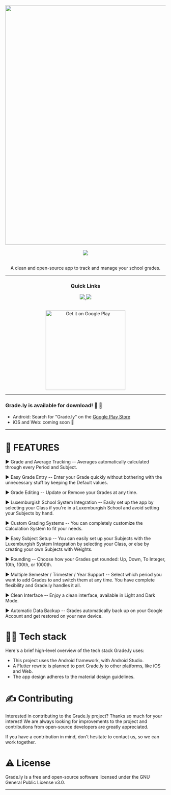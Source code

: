 <div align='center'>
<a href="https://play.google.com/store/apps/details?id=com.NightDreamGames.Grade.ly">
<img src="https://user-images.githubusercontent.com/49079695/152243403-eea6e8c0-30c3-48c2-8866-3e576ba2bf63.png" width="750" />
</a>

<br />

<br />

<a href="https://play.google.com/store/apps/details?id=com.NightDreamGames.Grade.ly">
<img src='https://img.shields.io/badge/VERSION-1.0.1-%2523FDD835'>
</a>

<br />

<br />

A clean and open-source app to track and manage your school grades.

---


### Quick Links

<a href='https://nightdreamgames.github.io'>
<img src='https://img.shields.io/badge/HOMEPAGE-gray?style=for-the-badge'>
</a>

<a href='https://play.google.com/store/apps/details?id=com.NightDreamGames.Grade.ly'>
<img src='https://img.shields.io/badge/DOWNLOAD-blue?style=for-the-badge'>
</a>

<br />

<br />

<a href='https://play.google.com/store/apps/details?id=com.NightDreamGames.Grade.ly&pcampaignid=pcampaignidMKT-Other-global-all-co-prtnr-py-PartBadge-Mar2515-1'><img alt='Get it on Google Play' src='https://play.google.com/intl/en_us/badges/static/images/badges/en_badge_web_generic.png' alt="Grade.ly" style="width: 250px; " width="250" /></a>
</div>

---

### Grade.ly is available for download! 🥳 🚀

- Android: Search for "Grade.ly" on
  the [Google Play Store](https://play.google.com/store/apps/details?id=com.NightDreamGames.Grade.ly)
- iOS and Web: coming soon 👀

---

# 📒 FEATURES

► Grade and Average Tracking -- Averages automatically calculated through every Period and Subject.

► Easy Grade Entry -- Enter your Grade quickly without bothering with the unnecessary stuff by
keeping the Default values.

► Grade Editing -- Update or Remove your Grades at any time.

► Luxemburgish School System Integration -- Easily set up the app by selecting your Class if you're
in a Luxemburgish School and avoid setting your Subjects by hand.

► Custom Grading Systems -- You can completely customize the Calculation System to fit your needs.

► Easy Subject Setup -- You can easily set up your Subjects with the Luxemburgish System Integration
by selecting your Class, or else by creating your own Subjects with Weights.

► Rounding -- Choose how your Grades get rounded: Up, Down, To Integer, 10th, 100th, or 1000th.

► Multiple Semester / Trimester / Year Support -- Select which period you want to add Grades to and
switch them at any time. You have complete flexibility and Grade.ly handles it all.

► Clean Interface -- Enjoy a clean interface, available in Light and Dark Mode.

► Automatic Data Backup -- Grades automatically back up on your Google Account and get restored on
your new device.

# 👨‍💻 Tech stack

Here's a brief high-level overview of the tech stack Grade.ly uses:

- This project uses the Android framework, with Android Studio.
- A Flutter rewrite is planned to port Grade.ly to other platforms, like iOS and Web.
- The app design adheres to the material design guidelines.

# ✍️ Contributing

Interested in contributing to the Grade.ly project? Thanks so much for your interest! We are always
looking for improvements to the project and contributions from open-source developers are greatly
appreciated.

If you have a contribution in mind, don't hesitate to contact us, so we can work together.

# ⚠️ License

Grade.ly is a free and open-source software licensed under the GNU General Public License v3.0.

---

